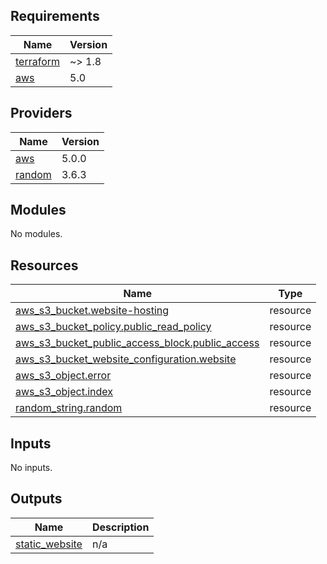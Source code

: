 <!-- BEGIN_TF_DOCS -->
## Requirements

| Name | Version |
|------|---------|
| <a name="requirement_terraform"></a> [terraform](#requirement\_terraform) | ~> 1.8 |
| <a name="requirement_aws"></a> [aws](#requirement\_aws) | 5.0 |

## Providers

| Name | Version |
|------|---------|
| <a name="provider_aws"></a> [aws](#provider\_aws) | 5.0.0 |
| <a name="provider_random"></a> [random](#provider\_random) | 3.6.3 |

## Modules

No modules.

## Resources

| Name | Type |
|------|------|
| [aws_s3_bucket.website-hosting](https://registry.terraform.io/providers/hashicorp/aws/5.0/docs/resources/s3_bucket) | resource |
| [aws_s3_bucket_policy.public_read_policy](https://registry.terraform.io/providers/hashicorp/aws/5.0/docs/resources/s3_bucket_policy) | resource |
| [aws_s3_bucket_public_access_block.public_access](https://registry.terraform.io/providers/hashicorp/aws/5.0/docs/resources/s3_bucket_public_access_block) | resource |
| [aws_s3_bucket_website_configuration.website](https://registry.terraform.io/providers/hashicorp/aws/5.0/docs/resources/s3_bucket_website_configuration) | resource |
| [aws_s3_object.error](https://registry.terraform.io/providers/hashicorp/aws/5.0/docs/resources/s3_object) | resource |
| [aws_s3_object.index](https://registry.terraform.io/providers/hashicorp/aws/5.0/docs/resources/s3_object) | resource |
| [random_string.random](https://registry.terraform.io/providers/hashicorp/random/latest/docs/resources/string) | resource |

## Inputs

No inputs.

## Outputs

| Name | Description |
|------|-------------|
| <a name="output_static_website"></a> [static\_website](#output\_static\_website) | n/a |
<!-- END_TF_DOCS -->